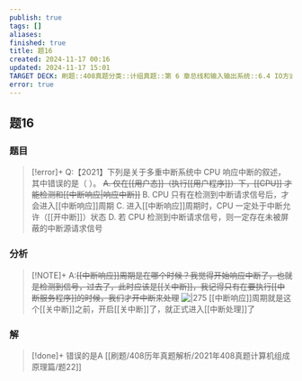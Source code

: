 ```yaml
---
publish: true
tags: []
aliases: 
finished: true
title: 题16
created: 2024-11-17 00:16
updated: 2024-11-17 15:01
TARGET DECK: 刷题::408真题分类::计组真题::第 6 章总线和输入输出系统::6.4 IO方式::题16
error: true
---
```

## 题16
### 题目
> [!error]+
> Q:【2021】下列是关于多重中断系统中 CPU 响应中断的叙述，其中错误的是（ ）。
> ~~A. 仅在[[用户态]]（执行[[用户程序]]）下，[[CPU]] 才能检测和[[中断响应|响应中断]]~~
> B. CPU 只有在检测到中断请求信号后，才会进入[[中断响应]]周期
> C. 进入[[中断响应]]周期时，CPU 一定处于中断允许（[[开中断]]）状态
> D. 若 CPU 检测到中断请求信号，则一定存在未被屏蔽的中断源请求信号
### 分析
> [!NOTE]+
> A:~~[[中断响应]]周期是在哪个时候？我觉得开始响应中断了，也就是检测到信号，过去了，此时应该是[[关中断]]，我记得只有在要执行[[中断服务程序]]的时候，我们才开中断来处理~~
> ![|275](https://img.hwenyi.live/202411172259839.webp)
> [[中断响应]]周期就是这个[[关中断]]之前，开启[[关中断]]了，就正式进入[[中断处理]]了
### 解
> [!done]+
> 错误的是A
> [[刷题/408历年真题解析/2021年408真题计算机组成原理篇/题22]]
